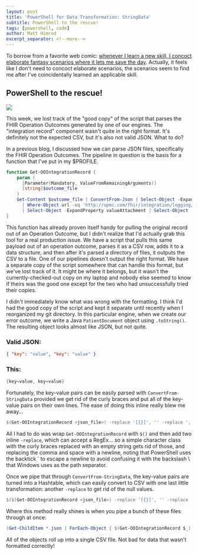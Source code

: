 ```yaml
---
layout: post
title: 'PowerShell for Data Transformation: StringData'
subtitle: PowerShell to the rescue!
tags: [powershell, code]
author: Matt Himrod
excerpt_separator: <!--more-->
---
```


To borrow from a favorite web comic: [whenever I learn a new skill, I concoct elaborate fantasy scenarios where it lets me save the day](https://xkcd.com/208). Actually, it feels like I don't need to concoct elaborate scenarios, the scenarios seem to find me after I've coincidentally learned an applicable skill.
<!--more-->

## PowerShell to the rescue!

![](https://imgs.xkcd.com/comics/regular_expressions.png)

This week, we lost track of the "good copy" of the script that parses the FHIR Operation Outcomes generated by one of our engines. The "integration record" component wasn't quite in the right format. It's definitely not the expected CSV, but it's also not valid JSON. What to do?

In a previous blog, I discussed how we can parse JSON files, specifically the FHIR Operation Outcomes. The pipeline in question is the basis for a function that I've put in my $PROFILE.

```PowerShell
function Get-OOIntegrationRecord {
    param (
      [Parameter(Mandatory, ValueFromRemainingArguments)]
      [string]$outcome_file
    )
    Get-Content $outcome_file | ConvertFrom-Json | Select-Object -ExpandProperty extension `
      | Where-Object url -eq 'http://upmc.com/fhir/integration/logging/StructureDefinition/integration-record' `
      | Select-Object -ExpandProperty valueAttachment | Select-Object -ExpandProperty data | ConvertFrom-Base64
}
```

This function has already proven itself handy for pulling the original record out of an Operation Outcome, but I didn't realize that I'd actually grab this tool for a real production issue. We have a script that pulls this same payload out of an operation outcome, parses it as a CSV row, adds it to a data structure, and then after it's parsed a directory of files, it outputs the CSV to a file. One of our pipelines doesn't output the right format. We have a separate copy of the script somewhere that can handle this format, but we've lost track of it. It might be where it belongs, but it wasn't the currently-checked-out copy on my laptop and nobody else seemed to know if theirs was the good one except for the two who had unsuccessfully tried their copies.

I didn't immediately know what was wrong with the formatting. I think I'd had the good copy of the script and kept it separate until recently when I reorganized my git directory. In this particular engine, when we create our error outcome, we write a Java `PatientDocument` object using `.toString()`. The resulting object looks almost like JSON, but not quite.

### Valid JSON:

```JSON
{ "key": "value", "key": "value" }
```

### This:

```Java
{key=value, key=value}
```

Fortunately, the key-value pairs can be easily parsed with `ConvertFrom-StringData` provided we get rid of the curly braces and put all of the key-value pairs on their own lines. The ease of doing this inline really blew me away...

```PowerShell
$(Get-OOIntegrationRecord <json_file>) -replace '[{}]', '' -replace ', ', "`n" | ConvertFrom-StringData
```

All I had to do was wrap `Get-OOIntegrationRecord` with `$()` and then add two inline `-replace`, which can accept a RegEx... so a simple character class with the curly braces replaced with an empty string gets rid of those, and replacing the comma and space with a newline, noting that PowerShell uses the backtick ` to escape a newline to avoid confusing it with the backslash \ that Windows uses as the path separator.

Once we pipe that through `ConvertFrom-StringData`, the key-value pairs are turned into a Hashtable, which can easily convert to CSV with one last little transformation: another `-replace` to get rid of the null values.

```PowerShell
$($(Get-OOIntegrationRecord <json_file>) -replace '[{}]', '' -replace ', ', "`n" | ConvertFrom-StringData | ConvertTo-Csv -Delimiter '|' -UseQuotes Never) -replace '\|null', '|'
```

Where this method really shines is when you pipe a bunch of these files through at once:

```PowerShell
(Get-ChildItem *.json | ForEach-Object { $(Get-OOIntegrationRecord $_) -replace '[{}]', '' -replace ', ', "`n" | ConvertFrom-StringData } | ConvertTo-Csv -Delimiter '|' -UseQuotes Never) -replace '\|null', '|'
```

All of the objects roll up into a single CSV file. Not bad for data that wasn't formatted correctly!
